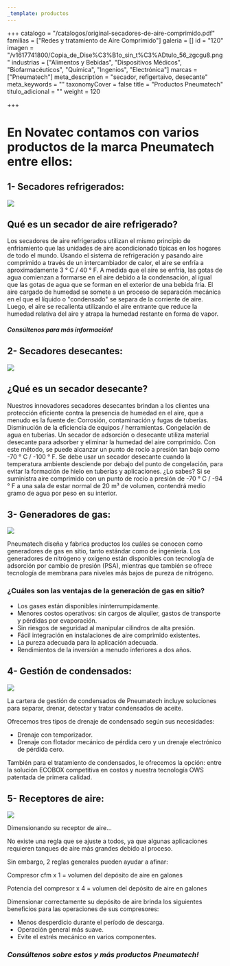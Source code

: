 ```yaml
---
_template: productos
---
```






+++
catalogo = "/catalogos/original-secadores-de-aire-comprimido.pdf"
familias = ["Redes y tratamiento de Aire Comprimido"]
galeria = []
id = "120"
imagen = "/v1617741800/Copia_de_Dise%C3%B1o_sin_t%C3%ADtulo_56_zgcgu8.png"
industrias = ["Alimentos y Bebidas", "Dispositivos Médicos", "Biofarmacéuticos", "Química", "Ingenios", "Electrónica"]
marcas = ["Pneumatech"]
meta_description = "secador, refigertaivo, desecante"
meta_keywords = ""
taxonomyCover = false
title = "Productos Pneumatech"
titulo_adicional = ""
weight = 120

+++
# En Novatec contamos con varios productos de la marca Pneumatech entre ellos:

## **1- Secadores refrigerados:**

![](https://res.cloudinary.com/novatec/v1602696134/cq5dam.web.800.800_exsalv.jpg)

## **Qué es un secador de aire refrigerado?**

Los secadores de aire refrigerados utilizan el mismo principio de enfriamiento que las unidades de aire acondicionado típicas en los hogares de todo el mundo. Usando el sistema de refrigeración y pasando aire comprimido a través de un intercambiador de calor, el aire se enfría a aproximadamente 3 ° C / 40 ° F. A medida que el aire se enfría, las gotas de agua comienzan a formarse en el aire debido a la condensación, al igual que las gotas de agua que se forman en el exterior de una bebida fría. El aire cargado de humedad se somete a un proceso de separación mecánica en el que el líquido o "condensado" se separa de la corriente de aire. Luego, el aire se recalienta utilizando el aire entrante que reduce la humedad relativa del aire y atrapa la humedad restante en forma de vapor.

#### _Consúltenos para más información!_

## **2- Secadores desecantes:**

![](https://res.cloudinary.com/novatec/v1602696220/cq5dam.web.800.800_1_vxo8vz.jpg)

## **¿Qué es un secador desecante?**

Nuestros innovadores secadores desecantes brindan a los clientes una protección eficiente contra la presencia de humedad en el aire, que a menudo es la fuente de: Corrosión, contaminación y fugas de tuberías. Disminución de la eficiencia de equipos / herramientas. Congelación de agua en tuberías. Un secador de adsorción o desecante utiliza material desecante para adsorber y eliminar la humedad del aire comprimido. Con este método, se puede alcanzar un punto de rocío a presión tan bajo como -70 ° C / -100 ° F. Se debe usar un secador desecante cuando la temperatura ambiente desciende por debajo del punto de congelación, para evitar la formación de hielo en tuberías y aplicaciones. ¿Lo sabes? Si se suministra aire comprimido con un punto de rocío a presión de -70 ° C / -94 ° F a una sala de estar normal de 20 m³ de volumen, contendrá medio gramo de agua por peso en su interior.

## **3- Generadores de gas:**

![](https://res.cloudinary.com/novatec/v1602696682/cq5dam.web.800.800_2_hsuogt.jpg)

Pneumatech diseña y fabrica productos los cuáles se conocen como generadores de gas en sitio, tanto estándar como de ingeniería. Los generadores de nitrógeno y oxígeno están disponibles con tecnología de adsorción por cambio de presión (PSA), mientras que también se ofrece tecnología de membrana para niveles más bajos de pureza de nitrógeno.

### **¿Cuáles son las ventajas de la generación de gas en sitio?**

* Los gases están disponibles ininterrumpidamente.
* Menores costos operativos: sin cargos de alquiler, gastos de transporte y pérdidas por evaporación.
* Sin riesgos de seguridad al manipular cilindros de alta presión.
* Fácil integración en instalaciones de aire comprimido existentes.
* La pureza adecuada para la aplicación adecuada.
* Rendimientos de la inversión a menudo inferiores a dos años.

## **4- Gestión de condensados:**

![](https://res.cloudinary.com/novatec/v1602696951/cq5dam.web.800.800_3_guqaxb.jpg)

La cartera de gestión de condensados ​​de Pneumatech incluye soluciones para separar, drenar, detectar y tratar condensados ​​de aceite.

Ofrecemos tres tipos de drenaje de condensado según sus necesidades: 

* Drenaje con temporizador.
* Drenaje con flotador mecánico de pérdida cero y un drenaje electrónico de pérdida cero. 

También para el tratamiento de condensados, le ofrecemos la opción: entre la solución ECOBOX competitiva en costos y nuestra tecnología OWS patentada de primera calidad.

## **5- Receptores de aire:** 

![](https://res.cloudinary.com/novatec/v1602697352/cq5dam.web.800.800_4_f1ob9j.jpg)

Dimensionando su receptor de aire...

No existe una regla que se ajuste a todos, ya que algunas aplicaciones requieren tanques de aire más grandes debido al proceso.

Sin embargo, 2 reglas generales pueden ayudar a afinar:

Compresor cfm x 1 = volumen del depósito de aire en galones

Potencia del compresor x 4 = volumen del depósito de aire en galones

Dimensionar correctamente su depósito de aire brinda los siguientes beneficios para las operaciones de sus compresores:

* Menos desperdicio durante el período de descarga.
* Operación general más suave.
* Evite el estrés mecánico en varios componentes.

### **_Consúltenos sobre estos y más productos Pneumatech!_**
